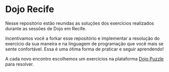 # Dojo Recife

Nesse repositório estão reunidas as soluções dos exercícios realizados durante as sessões de Dojo em Recife.

Incentivamos você a forkar esse repositório e implementar a resolução do exercício da sua maneira e na linguagem de programação que você mais se sente confortável. Essa é uma ótima forma de praticar e seguir aprendendo!

A cada novo encontro escolhemos um exercícios na plataforma [Dojo Puzzle](https://dojopuzzles.com/problems/intervalos/) para resolver.
